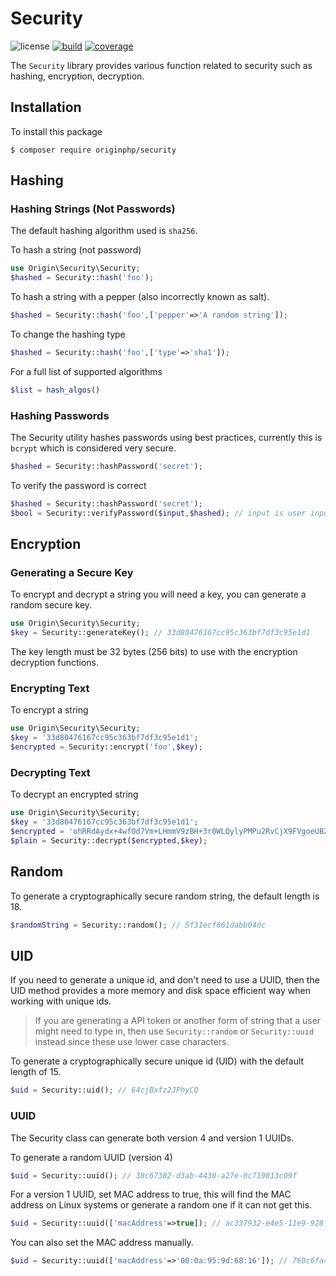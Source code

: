# Security

![license](https://img.shields.io/badge/license-MIT-brightGreen.svg)
[![build](https://travis-ci.org/originphp/security.svg?branch=master)](https://travis-ci.org/originphp/security)
[![coverage](https://coveralls.io/repos/github/originphp/security/badge.svg?branch=master)](https://coveralls.io/github/originphp/security?branch=master)

The `Security` library provides various function related to security such as hashing, encryption, decryption.

## Installation

To install this package

```linux
$ composer require originphp/security
```

## Hashing

### Hashing Strings (Not Passwords)

The default hashing algorithm used is `sha256`.

To hash a string (not password)

```php
use Origin\Security\Security;
$hashed = Security::hash('foo');
```

To hash a string with a pepper (also incorrectly known as salt).

```php
$hashed = Security::hash('foo',['pepper'=>'A random string']);
```

To change the hashing type

```php
$hashed = Security::hash('foo',['type'=>'sha1']);
```

For a full list of supported algorithms

```php
$list = hash_algos()
```

### Hashing Passwords

The Security utility hashes passwords using best practices, currently this is `bcrypt` which is considered
very secure.

```php
$hashed = Security::hashPassword('secret');
```

To verify the password is correct

```php
$hashed = Security::hashPassword('secret');
$bool = Security::verifyPassword($input,$hashed); // input is user inputted password
```

## Encryption

### Generating a Secure Key

To encrypt and decrypt a string you will need a key, you can generate a random secure key.

```php
use Origin\Security\Security;
$key = Security::generateKey(); // 33d80476167cc95c363bf7df3c95e1d1
```

The key length must be 32 bytes (256 bits) to use with the encryption decryption functions.

### Encrypting Text

To encrypt a string

```php
use Origin\Security\Security;
$key = '33d80476167cc95c363bf7df3c95e1d1';
$encrypted = Security::encrypt('foo',$key);
```

### Decrypting Text

To decrypt an encrypted string

```php
use Origin\Security\Security;
$key = '33d80476167cc95c363bf7df3c95e1d1';
$encrypted = 'ohRRdAydx+4wfOd7Vm+LHmmV9zBH+3r0WLQylyPMPu2RvCjX9FVgoeUBZuLYBTLM4x9NeZX7U0bUvE1bucATSQ==';
$plain = Security::decrypt($encrypted,$key);
```

## Random

To generate a cryptographically secure random string, the default length is 18.

```php
$randomString = Security::random(); // 5f31ecf661dabb04dc
```

## UID

If you need to generate a unique id, and don't need to use a UUID, then the UID method provides a more memory and disk space efficient way when working with unique ids.

> If you are generating a API token or another form of string that a user might need to type in, then use `Security::random` or `Security::uuid` instead since these use lower case characters.

To generate a cryptographically secure unique id (UID) with the default length of 15.

```php
$uid = Security::uid(); // 64cjBxfz2JPhyCQ
```

### UUID

The Security class can generate both version 4 and version 1 UUIDs.

To generate a random UUID (version 4)

```php
$uid = Security::uuid(); // 38c67382-d3ab-4430-a27e-0c719813c09f
```

For a version 1 UUID, set MAC address to true, this will find the MAC address on Linux systems or generate a random
one if it can not get this.

```php
$uid = Security::uuid(['macAddress'=>true]); // ac337932-e4e5-11e9-928f-8bda39fe8887
```

You can also set the MAC address manually.

```php
$uid = Security::uuid(['macAddress'=>'00:0a:95:9d:68:16']); // 769c6fa4-e4e5-11e9-b8d5-000a959d6816
```